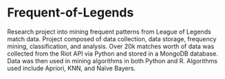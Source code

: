 # Frequent-of-Legends
Research project into mining frequent patterns from League of Legends match data. Project composed of data collection, data storage, frequency mining, classification, and analysis. Over 20k matches worth of data was collected from the Riot API via Python and stored in a MongoDB database. Data was then used in mining algorithms in both Python and R. Algorithms used include Apriori, KNN, and Naïve Bayers.
